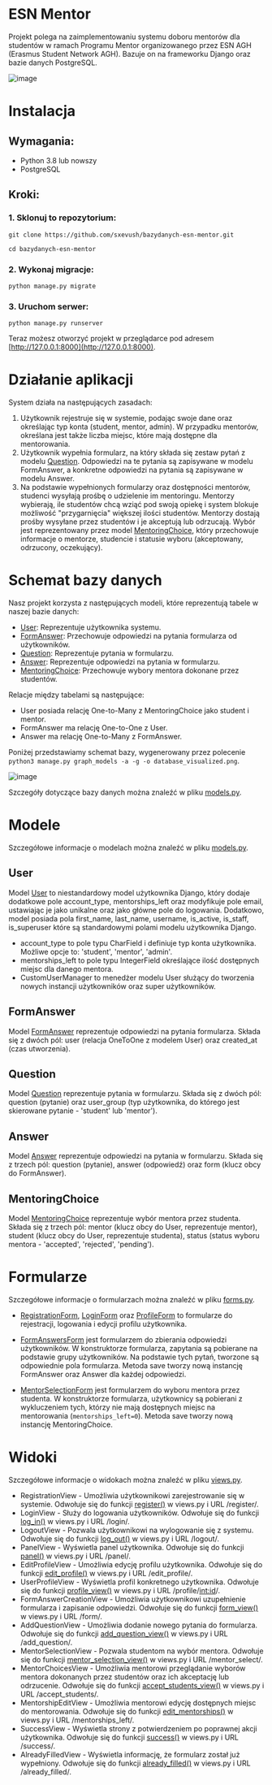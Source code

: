 # ESN Mentor

Projekt polega na zaimplementowaniu systemu doboru mentorów dla studentów w ramach Programu Mentor organizowanego przez ESN AGH (Erasmus Student Network AGH). Bazuje on na frameworku Django oraz bazie danych PostgreSQL.

![image](https://github.com/sxevush/bazydanych-esn-mentor/assets/115425940/79a982da-27ac-49fa-b84e-f397e2a49e5c)


# Instalacja

## Wymagania:
* Python 3.8 lub nowszy
* PostgreSQL

## Kroki:
### 1. Sklonuj to repozytorium:
`git clone https://github.com/sxevush/bazydanych-esn-mentor.git`

`cd bazydanych-esn-mentor`

### 2. Wykonaj migracje:
`python manage.py migrate`

### 3. Uruchom serwer:
`python manage.py runserver`

Teraz możesz otworzyć projekt w przeglądarce pod adresem [http://127.0.0.1:8000](http://127.0.0.1:8000).



# Działanie aplikacji

System działa na następujących zasadach:

1. Użytkownik rejestruje się w systemie, podając swoje dane oraz określając typ konta (student, mentor, admin). W przypadku mentorów, określana jest także liczba miejsc, które mają dostępne dla mentorowania.
2. Użytkownik wypełnia formularz, na który składa się zestaw pytań z modelu [Question](https://github.com/sxevush/bazydanych-esn-mentor/blob/dae0734dc2cda1d9687e03f657d5044825d022aa/mentor_app/models.py#L49). Odpowiedzi na te pytania są zapisywane w modelu FormAnswer, a konkretne odpowiedzi na pytania są zapisywane w modelu Answer.
3. Na podstawie wypełnionych formularzy oraz dostępności mentorów, studenci wysyłają prośbę o udzielenie im mentoringu. Mentorzy wybierają, ile studentów chcą wziąć pod swoją opiekę i system blokuje możliwość "przygarnięcia" większej ilości studentów. Mentorzy dostają prośby wysyłane przez studentów i je akceptują lub odrzucają. Wybór jest reprezentowany przez model [MentoringChoice](https://github.com/sxevush/bazydanych-esn-mentor/blob/dae0734dc2cda1d9687e03f657d5044825d022aa/mentor_app/models.py#L64), który przechowuje informacje o mentorze, studencie i statusie wyboru (akceptowany, odrzucony, oczekujący).


# Schemat bazy danych

Nasz projekt korzysta z następujących modeli, które reprezentują tabele w naszej bazie danych:

* [User](https://github.com/sxevush/bazydanych-esn-mentor/blob/dae0734dc2cda1d9687e03f657d5044825d022aa/mentor_app/models.py#L19): Reprezentuje użytkownika systemu.
* [FormAnswer](https://github.com/sxevush/bazydanych-esn-mentor/blob/dae0734dc2cda1d9687e03f657d5044825d022aa/mentor_app/models.py#L44): Przechowuje odpowiedzi na pytania formularza od użytkowników.
* [Question](https://github.com/sxevush/bazydanych-esn-mentor/blob/dae0734dc2cda1d9687e03f657d5044825d022aa/mentor_app/models.py#L49): Reprezentuje pytania w formularzu.
* [Answer](https://github.com/sxevush/bazydanych-esn-mentor/blob/dae0734dc2cda1d9687e03f657d5044825d022aa/mentor_app/models.py#L58): Reprezentuje odpowiedzi na pytania w formularzu.
* [MentoringChoice](https://github.com/sxevush/bazydanych-esn-mentor/blob/dae0734dc2cda1d9687e03f657d5044825d022aa/mentor_app/models.py#L64): Przechowuje wybory mentora dokonane przez studentów.

Relacje między tabelami są następujące:

* User posiada relację One-to-Many z MentoringChoice jako student i mentor.
* FormAnswer ma relację One-to-One z User.
* Answer ma relację One-to-Many z FormAnswer.

Poniżej przedstawiamy schemat bazy, wygenerowany przez polecenie `python3 manage.py graph_models -a -g -o database_visualized.png`.


![image](https://github.com/sxevush/bazydanych-esn-mentor/assets/115425940/600c0d6c-daac-4659-a013-ac5ca9669345)


Szczegóły dotyczące bazy danych można znaleźć w pliku [models.py](https://github.com/sxevush/bazydanych-esn-mentor/blob/main/mentor_app/models.py).


# Modele

Szczegółowe informacje o modelach można znaleźć w pliku [models.py](https://github.com/sxevush/bazydanych-esn-mentor/blob/main/mentor_app/models.py).


## User
Model [User](https://github.com/sxevush/bazydanych-esn-mentor/blob/dae0734dc2cda1d9687e03f657d5044825d022aa/mentor_app/models.py#L19) to niestandardowy model użytkownika Django, który dodaje dodatkowe pole account_type, mentorships_left oraz modyfikuje pole email, ustawiając je jako unikalne oraz jako główne pole do logowania. Dodatkowo, model posiada pola first_name, last_name, username, is_active, is_staff, is_superuser które są standardowymi polami modelu użytkownika Django.

* account_type to pole typu CharField i definiuje typ konta użytkownika. Możliwe opcje to: 'student', 'mentor', 'admin'.
* mentorships_left to pole typu IntegerField określające ilość dostępnych miejsc dla danego mentora.
* CustomUserManager to menedżer modelu User służący do tworzenia nowych instancji użytkowników oraz super użytkowników.

## FormAnswer
Model [FormAnswer](https://github.com/sxevush/bazydanych-esn-mentor/blob/dae0734dc2cda1d9687e03f657d5044825d022aa/mentor_app/models.py#L44) reprezentuje odpowiedzi na pytania formularza. Składa się z dwóch pól: user (relacja OneToOne z modelem User) oraz created_at (czas utworzenia).

## Question
Model [Question](https://github.com/sxevush/bazydanych-esn-mentor/blob/dae0734dc2cda1d9687e03f657d5044825d022aa/mentor_app/models.py#L49) reprezentuje pytania w formularzu. Składa się z dwóch pól: question (pytanie) oraz user_group (typ użytkownika, do którego jest skierowane pytanie - 'student' lub 'mentor').

## Answer
Model [Answer](https://github.com/sxevush/bazydanych-esn-mentor/blob/dae0734dc2cda1d9687e03f657d5044825d022aa/mentor_app/models.py#L58) reprezentuje odpowiedzi na pytania w formularzu. Składa się z trzech pól: question (pytanie), answer (odpowiedź) oraz form (klucz obcy do FormAnswer).

## MentoringChoice
Model [MentoringChoice](https://github.com/sxevush/bazydanych-esn-mentor/blob/dae0734dc2cda1d9687e03f657d5044825d022aa/mentor_app/models.py#L64) reprezentuje wybór mentora przez studenta. Składa się z trzech pól: mentor (klucz obcy do User, reprezentuje mentor), student (klucz obcy do User, reprezentuje studenta), status (status wyboru mentora - 'accepted', 'rejected', 'pending').


# Formularze

Szczegółowe informacje o formularzach można znaleźć w pliku [forms.py](https://github.com/sxevush/bazydanych-esn-mentor/blob/main/mentor_app/forms.py).

* [RegistrationForm](https://github.com/sxevush/bazydanych-esn-mentor/blob/dae0734dc2cda1d9687e03f657d5044825d022aa/mentor_app/forms.py#L9), [LoginForm](https://github.com/sxevush/bazydanych-esn-mentor/blob/dae0734dc2cda1d9687e03f657d5044825d022aa/mentor_app/forms.py#L15) oraz [ProfileForm](https://github.com/sxevush/bazydanych-esn-mentor/blob/dae0734dc2cda1d9687e03f657d5044825d022aa/mentor_app/forms.py#L21) to formularze do rejestracji, logowania i edycji profilu użytkownika.

* [FormAnswersForm](https://github.com/sxevush/bazydanych-esn-mentor/blob/dae0734dc2cda1d9687e03f657d5044825d022aa/mentor_app/forms.py#L27) jest formularzem do zbierania odpowiedzi użytkowników. W konstruktorze formularza, zapytania są pobierane na podstawie grupy użytkowników. Na podstawie tych pytań, tworzone są odpowiednie pola formularza. Metoda save tworzy nową instancję FormAnswer oraz Answer dla każdej odpowiedzi.

* [MentorSelectionForm](https://github.com/sxevush/bazydanych-esn-mentor/blob/dae0734dc2cda1d9687e03f657d5044825d022aa/mentor_app/forms.py#L53) jest formularzem do wyboru mentora przez studenta. W konstruktorze formularza, użytkownicy są pobierani z wykluczeniem tych, którzy nie mają dostępnych miejsc na mentorowania (`mentorships_left=0`). Metoda save tworzy nową instancję MentoringChoice.


# Widoki

Szczegółowe informacje o widokach można znaleźć w pliku [views.py](https://github.com/sxevush/bazydanych-esn-mentor/blob/main/mentor_app/views.py).

* RegistrationView - Umożliwia użytkownikowi zarejestrowanie się w systemie. Odwołuje się do funkcji [register()](https://github.com/sxevush/bazydanych-esn-mentor/blob/2e4ffa2ffc83081f2c97738e9f7ba897516b475c/mentor_app/views.py#L16) w views.py i URL /register/.
* LoginView - Służy do logowania użytkowników. Odwołuje się do funkcji [log_in()](https://github.com/sxevush/bazydanych-esn-mentor/blob/2e4ffa2ffc83081f2c97738e9f7ba897516b475c/mentor_app/views.py#L28) w views.py i URL /login/.
* LogoutView - Pozwala użytkownikowi na wylogowanie się z systemu. Odwołuje się do funkcji [log_out()](https://github.com/sxevush/bazydanych-esn-mentor/blob/2e4ffa2ffc83081f2c97738e9f7ba897516b475c/mentor_app/views.py#L40) w views.py i URL /logout/.
* PanelView - Wyświetla panel użytkownika. Odwołuje się do funkcji [panel()](https://github.com/sxevush/bazydanych-esn-mentor/blob/2e4ffa2ffc83081f2c97738e9f7ba897516b475c/mentor_app/views.py#L45) w views.py i URL /panel/.
* EditProfileView - Umożliwia edycję profilu użytkownika. Odwołuje się do funkcji [edit_profile()](https://github.com/sxevush/bazydanych-esn-mentor/blob/2e4ffa2ffc83081f2c97738e9f7ba897516b475c/mentor_app/views.py#L52) w views.py i URL /edit_profile/.
* UserProfileView - Wyświetla profil konkretnego użytkownika. Odwołuje się do funkcji [profile_view()](https://github.com/sxevush/bazydanych-esn-mentor/blob/2e4ffa2ffc83081f2c97738e9f7ba897516b475c/mentor_app/views.py#L67) w views.py i URL /profile/<int:id>/.
* FormAnswerCreationView - Umożliwia użytkownikowi uzupełnienie formularza i zapisanie odpowiedzi. Odwołuje się do funkcji [form_view()](https://github.com/sxevush/bazydanych-esn-mentor/blob/2e4ffa2ffc83081f2c97738e9f7ba897516b475c/mentor_app/views.py#L77) w views.py i URL /form/.
* AddQuestionView - Umożliwia dodanie nowego pytania do formularza. Odwołuje się do funkcji [add_question_view()](https://github.com/sxevush/bazydanych-esn-mentor/blob/2e4ffa2ffc83081f2c97738e9f7ba897516b475c/mentor_app/views.py#L94) w views.py i URL /add_question/.
* MentorSelectionView - Pozwala studentom na wybór mentora. Odwołuje się do funkcji [mentor_selection_view()](https://github.com/sxevush/bazydanych-esn-mentor/blob/2e4ffa2ffc83081f2c97738e9f7ba897516b475c/mentor_app/views.py#L106) w views.py i URL /mentor_select/.
* MentorChoicesView - Umożliwia mentorowi przeglądanie wyborów mentora dokonanych przez studentów oraz ich akceptację lub odrzucenie. Odwołuje się do funkcji [accept_students_view()](https://github.com/sxevush/bazydanych-esn-mentor/blob/2e4ffa2ffc83081f2c97738e9f7ba897516b475c/mentor_app/views.py#L126) w views.py i URL /accept_students/.
* MentorshipEditView - Umożliwia mentorowi edycję dostępnych miejsc do mentorowania. Odwołuje się do funkcji [edit_mentorships()](https://github.com/sxevush/bazydanych-esn-mentor/blob/2e4ffa2ffc83081f2c97738e9f7ba897516b475c/mentor_app/views.py#L140) w views.py i URL /mentorships_left/.
* SuccessView - Wyświetla strony z potwierdzeniem po poprawnej akcji użytkownika. Odwołuje się do funkcji [success()](https://github.com/sxevush/bazydanych-esn-mentor/blob/2e4ffa2ffc83081f2c97738e9f7ba897516b475c/mentor_app/views.py#L157) w views.py i URL /success/.
* AlreadyFilledView - Wyświetla informację, że formularz został już wypełniony. Odwołuje się do funkcji [already_filled()](https://github.com/sxevush/bazydanych-esn-mentor/blob/2e4ffa2ffc83081f2c97738e9f7ba897516b475c/mentor_app/views.py#L161) w views.py i URL /already_filled/.
